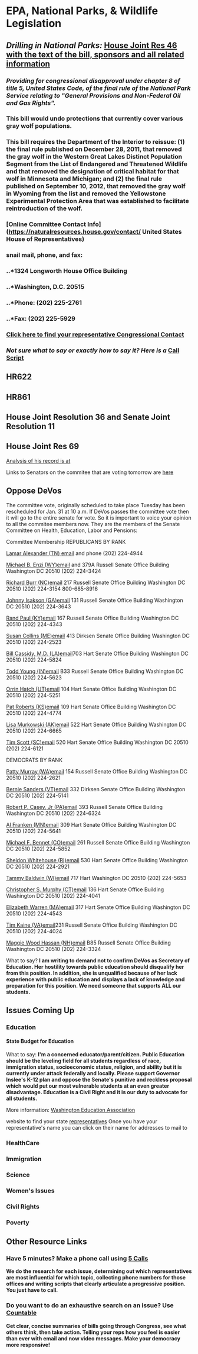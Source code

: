 #  EPA, National Parks, & Wildlife Legislation

## *Drilling in National Parks:* [House Joint Res 46 with the text of the bill, sponsors and all related information](https://www.congress.gov/bill/115th-congress/house-joint-resolution/46/text)

### *Providing for congressional disapproval under chapter 8 of title 5, United States Code, of the final rule of the National Park Service relating to "General Provisions and Non-Federal Oil and Gas Rights".*

### **This bill would undo protections that currently cover various gray wolf populations.**
### **This bill requires the Department of the Interior to reissue: (1) the final rule published on December 28, 2011, that removed the gray wolf in the Western Great Lakes Distinct Population Segment from the List of Endangered and Threatened Wildlife and that removed the designation of critical habitat for that wolf in Minnesota and Michigan; and (2) the final rule published on September 10, 2012, that removed the gray wolf in Wyoming from the list and removed the Yellowstone Experimental Protection Area that was established to facilitate reintroduction of the wolf.**

### [Online Committee Contact Info](https://naturalresources.house.gov/contact/  United States House of Representatives) 
### snail mail, phone, and fax: 
### ..*1324 Longworth House Office Building
### ..*Washington, D.C. 20515
### ..*Phone: (202) 225-2761
### ..*Fax: (202) 225-5929

### [Click here to find your representative Congressional Contact](https://www.congress.gov/members)

### *Not sure what to say or exactly how to say it? Here is a* [Call Script](https://docs.google.com/document/d/17mEyaKxzrqxzAdk2Kbnvf4QyXgRf8vMR_Ajh4yT-Dbw/edit?usp=sharing)
 
 

## HR622

## HR861

## House Joint Resolution 36 and Senate Joint Resolution 11

## House Joint Res 69



[Analysis of his record is at](http://www.epw.senate.gov/public/index.cfm/press-releases-democratic?ID=40B4C65C-C733-406C-A584-DF749BEE4B92)

Links to Senators on the commitee that are voting tomorrow are [here](http://www.epw.senate.gov/public/index.cfm/members)





## Oppose DeVos
The committee vote, originally scheduled to take place Tuesday has been rescheduled for Jan. 31 at 10 a.m.  If DeVos passes the committee vote then it will go to the entire senate for vote.
So it is important to voice your opinion to all the commitee members now. 
They are the members of the Senate Committee on Health, Education, Labor and Pensions:

Committee Membership
REPUBLICANS BY RANK

[Lamar Alexander (TN) email](https://www.alexander.senate.gov/public/index.cfm/email) and phone (202) 224-4944 

[Michael B. Enzi (WY)email](http://www.enzi.senate.gov/public/index.cfm/contact?p=e-mail-senator-enzi) and 379A Russell Senate Office Building Washington DC 20510
(202) 224-3424 

[Richard Burr (NC)email](https://www.burr.senate.gov/contact/email) 217 Russell Senate Office Building Washington DC 20510
(202) 224-3154
800-685-8916

[Johnny Isakson (GA)email](https://www.isakson.senate.gov/public/index.cfm/email-me) 131 Russell Senate Office Building Washington DC 20510
(202) 224-3643

[Rand Paul (KY)email](https://www.paul.senate.gov/connect/email-rand) 167 Russell Senate Office Building Washington DC 20510
(202) 224-4343

[Susan Collins (ME)email](https://www.collins.senate.gov/contact) 413 Dirksen Senate Office Building Washington DC 20510
(202) 224-2523

[Bill Cassidy, M.D. (LA)email](https://www.cassidy.senate.gov/contact)703 Hart Senate Office Building Washington DC 20510
(202) 224-5824 

[Todd Young (IN)email](https://www.young.senate.gov/content/contact-senator) B33 Russell Senate Office Building Washington DC 20510
(202) 224-5623

[Orrin  Hatch (UT)email](http://www.hatch.senate.gov/public/index.cfm/contact?p=Email-Orrin) 104 Hart Senate Office Building Washington DC 20510
(202) 224-5251

[Pat Roberts (KS)email](https://www.roberts.senate.gov/public/?p=EmailPat) 109 Hart Senate Office Building Washington DC 20510
(202) 224-4774

[Lisa Murkowski (AK)email](https://www.murkowski.senate.gov/contact) 522 Hart Senate Office Building Washington DC 20510
(202) 224-6665

[Tim Scott (SC)email](https://www.scott.senate.gov/contact/email-me) 520 Hart Senate Office Building Washington DC 20510
(202) 224-6121

DEMOCRATS BY RANK

[Patty Murray (WA)email](https://www.murray.senate.gov/public/index.cfm/contactme) 154 Russell Senate Office Building Washington DC 20510
(202) 224-2621

[Bernie Sanders (VT)email](https://www.sanders.senate.gov/contact/comment) 332 Dirksen Senate Office Building Washington DC 20510
(202) 224-5141

[Robert P. Casey, Jr (PA)email](https://www.casey.senate.gov/contact/) 393 Russell Senate Office Building Washington DC 20510
(202) 224-6324

[Al Franken (MN)email](https://www.franken.senate.gov/?p=email_al) 309 Hart Senate Office Building Washington DC 20510
(202) 224-5641

[Michael F. Bennet (CO)email](https://www.bennet.senate.gov/?p=contact) 261 Russell Senate Office Building Washington DC 20510
(202) 224-5852

[Sheldon Whitehouse (RI)email](https://www.whitehouse.senate.gov/contact/email-sheldon) 530 Hart Senate Office Building Washington DC 20510
(202) 224-2921

[Tammy Baldwin (WI)email](https://www.baldwin.senate.gov/feedback) 717 Hart Washington DC 20510
(202) 224-5653

[Christopher S. Murphy (CT)email](https://www.murphy.senate.gov/contact) 136 Hart Senate Office Building Washington DC 20510
(202) 224-4041

[Elizabeth Warren (MA)email](https://www.warren.senate.gov/?p=email_senator) 317 Hart Senate Office Building Washington DC 20510
(202) 224-4543

[Tim Kaine (VA)email](https://www.kaine.senate.gov/contact)231 Russell Senate Office Building Washington DC 20510
(202) 224-4024

[Maggie Wood Hassan (NH)email](https://www.hassan.senate.gov/content/contact-senator) 
B85 Russell Senate Office Building Washington DC 20510
(202) 224-3324

What to say?
__I am writing to demand not to confirm DeVos as Secretary of Education. Her hostility towards public education should disqualify her from this position. In addition, she is unqualified because of her lack experience with public education and displays a lack of knowledge and preparation for this position. We need someone that supports ALL our students.__
 
## Issues Coming Up

### Education
 
#### State Budget for Education

What to say: __I'm a concerned educator/parent/citizen. Public Education should be the leveling field for all students regardless of race, immigration status, socioeconomic status, religion, and ability but it is currently under attack federally and locally. Please support Governor Inslee's K-12 plan and oppose the Senate's punitive and reckless proposal which would put our most vulnerable students at an even greater disadvantage. Education is a Civil Right and it is our duty to advocate for all students.__

More information: [Washington Education Association](https://www.washingtonea.org/ourvoice) 

website to find your state [representatives](http://app.leg.wa.gov/DistrictFinder/)
Once you have your representative's name you can click on their name for
addresses to mail to



### HealthCare

### Immigration

### Science

### Women's Issues

### Civil Rights

### Poverty

## Other Resource Links

### Have 5 minutes? Make a phone call using [5 Calls](https://5calls.org/)
__We do the research for each issue, determining out which representatives are most influential for which topic, collecting phone numbers for those offices and writing scripts that clearly articulate a progressive position. You just have to call.__


### Do you want to do an exhaustive search on an issue? Use [Countable](https://www.countable.us/)

__Get clear, concise summaries of bills going through Congress, see what others think, then take action. Telling your reps how you feel is easier than ever with email and now video messages. Make your democracy more responsive!__

